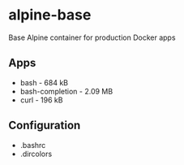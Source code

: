 # alpine-base
Base Alpine container for production Docker apps

## Apps
* bash - 684 kB
* bash-completion - 2.09 MB
* curl - 196 kB

## Configuration
* .bashrc
* .dircolors
